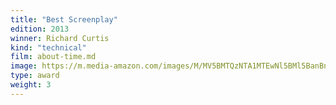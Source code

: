 ```yaml
---
title: "Best Screenplay"
edition: 2013
winner: Richard Curtis
kind: "technical"
film: about-time.md
image: https://m.media-amazon.com/images/M/MV5BMTQzNTA1MTEwNl5BMl5BanBnXkFtZTgwMzExNDYzMDE@._V1_FMjpg_UX1024_.jpg
type: award
weight: 3
---
```

